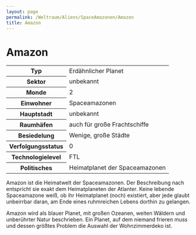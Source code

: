 ```yaml
---
layout: page
permalink: /Weltraum/Aliens/SpaceAmazonen/Amazon
title: Amazon
---
```


# Amazon

<aside>
<table>
<tbody>
<tr><th>Typ</th><td>Erdähnlicher Planet</td></tr>
<tr><th>Sektor</th><td>unbekannt</td></tr>
<tr><th>Monde</th><td>2</td></tr>
<tr><th>Einwohner</th><td>Spaceamazonen</td></tr>
<tr><th>Hauptstadt</th><td>unbekannt</td></tr>
<tr><th>Raumhäfen</th><td>auch für große Frachtschiffe</td></tr>
<tr><th>Besiedelung</th><td>Wenige, große Städte</td></tr>
<tr><th>Verfolgungsstatus</th><td>0</td></tr>
<tr><th>Technologielevel</th><td>FTL</td></tr>
<tr><th>Politisches</th><td>Heimatplanet der Spaceamazonen</td></tr>
</tbody>
</table>
</aside>
Amazon ist die Heimatwelt der Spaceamazonen. Der Beschreibung nach entspricht sie exakt dem Heimatplaneten der Atlanter. Keine lebende Spaceamazone weiß, ob ihr Heimatplanet (noch) existiert, aber jede glaubt unbeirrbar daran, am Ende eines ruhmreichen Lebens dorthin zu gelangen.

Amazon wird als blauer Planet, mit großen Ozeanen, weiten Wäldern und unberührter Natur beschrieben. Ein Planet, auf dem niemand frieren muss und dessen größtes Problem die Auswahl der Wohnzimmerdeko ist.

